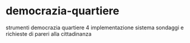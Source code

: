 # democrazia-quartiere
strumenti democrazia quartiere 4
implementazione sistema sondaggi e richieste di pareri alla cittadinanza
